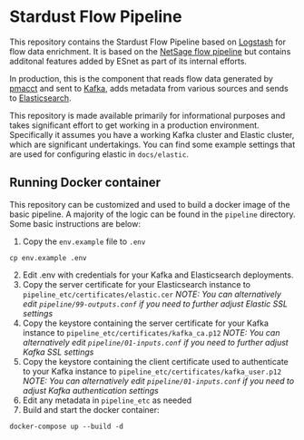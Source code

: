 # Stardust Flow Pipeline

This repository contains the Stardust Flow Pipeline based on [Logstash](https://www.elastic.co/logstash/) for flow data enrichment. It is based on the [NetSage flow pipeline](https://github.com/netsage-project/netsage-pipeline) but contains additonal features added by ESnet as part of its internal efforts.

In production, this is the component that reads flow data generated by [pmacct](https://github.com/pmacct/pmacct) and sent to [Kafka](https://kafka.apache.org), adds metadata from various sources and sends to [Elasticsearch](https://www.elastic.co). 

This repository is made available primarily for informational purposes and takes significant effort to get working in a production environment. Specifically it assumes you have a working Kafka cluster and Elastic cluster, which are significant undertakings. You can find some example settings that are used for configuring elastic in `docs/elastic`.

## Running Docker container
This repository can be customized and used to build a docker image of the basic pipeline. A majority of the logic can be found in the `pipeline` directory. Some basic instructions are below:

1. Copy the `env.example` file to `.env`
```
cp env.example .env
```
2. Edit .env with credentials for your Kafka and Elasticsearch deployments.
3. Copy the server certificate for your Elasticsearch instance to `pipeline_etc/certificates/elastic.cer` _NOTE: You can alternatively edit `pipeline/99-outputs.conf` if you need to further adjust Elastic SSL settings_
4. Copy the keystore containing the server certificate for your Kafka instance to `pipeline_etc/certificates/kafka_ca.p12` _NOTE: You can alternatively edit `pipeline/01-inputs.conf` if you need to further adjust Kafka SSL settings_
5. Copy the keystore containing the client certificate used to authenticate to your Kafka instance to `pipeline_etc/certificates/kafka_user.p12` _NOTE: You can alternatively edit `pipeline/01-inputs.conf` if you need to adjust Kafka authentication settings_
6. Edit any metadata in `pipeline_etc` as needed
7. Build and start the docker container:
```
docker-compose up --build -d
```
